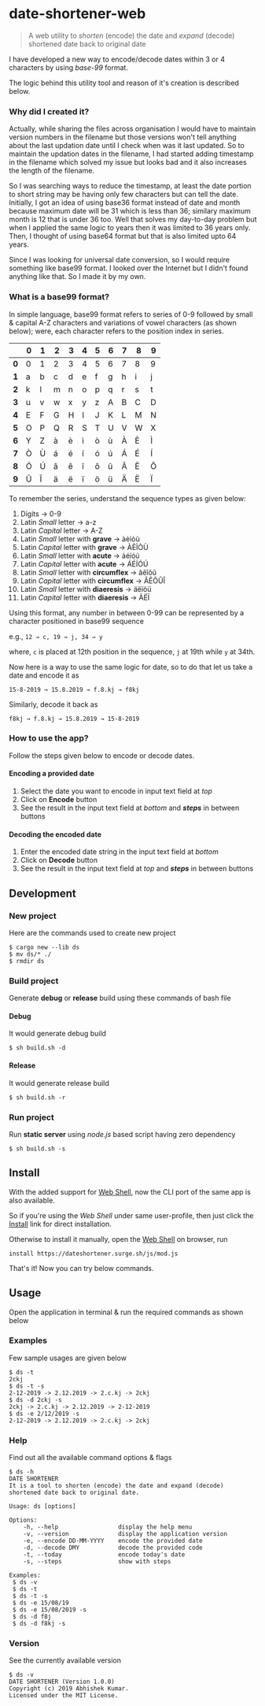 # date-shortener-web
> A web utility to *shorten* (encode) the date and *expand* (decode) shortened date back to original date

I have developed a new way to encode/decode dates within 3 or 4 characters by using *base-99* format. 

<!--
You can click this link to open the app in your browser

[![Date Shortener Web](https://img.shields.io/badge/Link-Date%20Shortener-blueviolet?style=for-the-badge)](https://isurfer21.github.io/date-shortener-web/web/)
-->

The logic behind this utility tool and reason of it's creation is described below.

### Why did I created it?
Actually, while sharing the files across organisation I would have to maintain version numbers in the filename but those versions won't tell anything about the last updation date until I check when was it last updated. So to maintain the updation dates in the filename, I had started adding timestamp in the filename which solved my issue but looks bad and it also increases the length of the filename.

So I was searching ways to reduce the timestamp, at least the date portion to short string may be having only few characters but can tell the date. Initially, I got an idea of using base36 format instead of date and month because maximum date will be 31 which is less than 36; similary maximum month is 12 that is under 36 too. Well that solves my day-to-day problem but when I applied the same logic to years then it was limited to 36 years only. Then, I thought of using base64 format but that is also limited upto 64 years.

Since I was looking for universal date conversion, so I would require something like base99 format. I looked over the Internet but I didn't found anything like that. So I made it by my own.

### What is a base99 format?
In simple language, base99 format refers to series of 0-9 followed by small & capital A-Z characters and variations of vowel characters (as shown below); were, each character refers to the position index in series.

|	 	|	0	|	1	|	2	|	3	|	4	|	5	|	6	|	7	|	8	|	9	|
|-------|-------|-------|-------|-------|-------|-------|-------|-------|-------|-------|
| **0** |	0	|	1	|	2	|	3	|	4	|	5	|	6	|	7	|	8	|	9	|
| **1** |	a	|	b	|	c	|	d	|	e	|	f	|	g	|	h	|	i	|	j	|
| **2** |	k	|	l	|	m	|	n	|	o	|	p	|	q	|	r	|	s	|	t	|
| **3** |	u	|	v	|	w	|	x	|	y	|	z	|	A	|	B	|	C	|	D	|
| **4** |	E	|	F	|	G	|	H	|	I	|	J	|	K	|	L	|	M	|	N	|
| **5** |	O	|	P	|	Q	|	R	|	S	|	T	|	U	|	V	|	W	|	X	|
| **6** |	Y	|	Z	|	à	|	è	|	ì	|	ò	|	ù	|	À	|	È	|	Ì	|
| **7** |	Ò	|	Ù	|	á	|	é	|	í	|	ó	|	ú	|	Á	|	É	|	Í	|
| **8** |	Ó	|	Ú	|	â	|	ê	|	î	|	ô	|	û	|	Â	|	Ê	|	Ô	|
| **9** |	Û	|	Î	|	ä	|	ë	|	ï	|	ö	|	ü	|	Ä	|	Ë	|	Ï	|

To remember the series, understand the sequence types as given below:

1. Digits → 0-9
2. Latin *Small* letter → a-z
3. Latin *Capital* letter → A-Z
4. Latin *Small* letter with **grave** → àèìòù
5. Latin *Capital* letter with **grave** → ÀÈÌÒÙ
6. Latin *Small* letter with **acute** → áéíóú
7. Latin *Capital* letter with **acute** → ÁÉÍÓÚ
8. Latin *Small* letter with **circumflex** → âêîôû
9. Latin *Capital* letter with **circumflex** → ÂÊÔÛÎ
10. Latin *Small* letter with **diaeresis** → äëïöü
11. Latin *Capital* letter with **diaeresis** → ÄËÏ

Using this format, any number in between 0-99 can be represented by a character positioned in base99 sequence 

e.g., `12 → c, 19 → j, 34 → y`

where, `c` is placed at 12th position in the sequence, `j` at 19th while `y` at 34th.

Now here is a way to use the same logic for date, so to do that let us take a date and encode it as

`15-8-2019 → 15.8.2019 → f.8.kj → f8kj`

Similarly, decode it back as

`f8kj → f.8.kj → 15.8.2019 → 15-8-2019`

### How to use the app?
Follow the steps given below to encode or decode dates.

#### Encoding a provided date

1. Select the date you want to encode in input text field at *top*
2. Click on **Encode** button
3. See the result in the input text field at *bottom* and ***steps*** in between buttons

#### Decoding the encoded date

1. Enter the encoded date string in the input text field at *bottom*
2. Click on **Decode** button
3. See the result in the input text field at *top* and ***steps*** in between buttons

## Development

### New project
Here are the commands used to create new project

```
$ cargo new --lib ds
$ mv ds/* ./
$ rmdir ds
```

### Build project
Generate **debug** or **release** build using these commands of bash file

#### Debug
It would generate debug build

```
$ sh build.sh -d
```

#### Release
It would generate release build

```
$ sh build.sh -r
```

### Run project
Run **static server** using *node.js* based script having zero dependency

```
$ sh build.sh -s
```

## Install
With the added support for [Web Shell](https://webshell.surge.sh/), now the CLI port of the same app is also available.

So if you're using the *Web Shell* under same user-profile, then just click the [Install](https://webshell.surge.sh/#install%20https://dateshortener.surge.sh/js/mod.js) link for direct installation.

Otherwise to install it manually, open the [Web Shell](https://webshell.surge.sh/) on browser, run

```
install https://dateshortener.surge.sh/js/mod.js
```

That's it! Now you can try below commands.

## Usage
Open the application in terminal & run the required commands as shown below

### Examples
Few sample usages are given below

```
$ ds -t
2ckj
$ ds -t -s
2-12-2019 -> 2.12.2019 -> 2.c.kj -> 2ckj
$ ds -d 2ckj -s
2ckj -> 2.c.kj -> 2.12.2019 -> 2-12-2019
$ ds -e 2/12/2019 -s
2-12-2019 -> 2.12.2019 -> 2.c.kj -> 2ckj
```

### Help
Find out all the available command options & flags 

```
$ ds -h
DATE SHORTENER
It is a tool to shorten (encode) the date and expand (decode) shortened date back to original date.

Usage: ds [options]

Options:
    -h, --help                 display the help menu
    -v, --version              display the application version
    -e, --encode DD-MM-YYYY    encode the provided date
    -d, --decode DMY           decode the provided code
    -t, --today                encode today's date
    -s, --steps                show with steps

Examples: 
 $ ds -v 
 $ ds -t 
 $ ds -t -s 
 $ ds -e 15/08/19 
 $ ds -e 15/08/2019 -s 
 $ ds -d f8j 
 $ ds -d f8kj -s 

```

### Version
See the currently available version

```
$ ds -v
DATE SHORTENER (Version 1.0.0)
Copyright (c) 2019 Abhishek Kumar.
Licensed under the MIT License.
```
